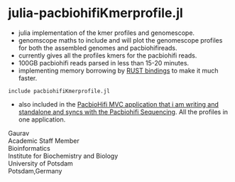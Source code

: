 # julia-pacbiohifiKmerprofile.jl

- julia implementation of the kmer profiles and genomescope.
- genomscope maths to include and will plot the genomescope profiles for both the assembled genomes and pacbiohifireads.
- currently gives all the profiles kmers for the pacbiohifi reads.
- 100GB pacbiohifi reads parsed in less than 15-20 minutes.
- implementing memory borrowing by [RUST bindings](https://github.com/Taaitaaiger/JlrsCore.jl) to make it much faster. 

```
include pacbiohifiKmerprofile.jl
```
- also included in the [PacbioHifi MVC application that i am writing and standalone and syncs with the Pacbiohifi Sequencing](https://github.com/gauravcodepro/julia-pacbiohifi-mvc-app). All the profiles in one application.  

Gaurav \
Academic Staff Member \
Bioinformatics \
Institute for Biochemistry and Biology \
University of Potsdam \
Potsdam,Germany

